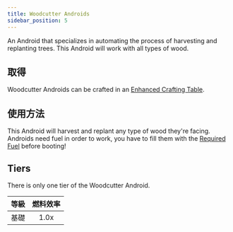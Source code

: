 ```yaml
---
title: Woodcutter Androids
sidebar_position: 5
---
```


An Android that specializes in automating the process of harvesting and replanting trees. This Android will work with all types of wood.

## 取得

Woodcutter Androids can be crafted in an [Enhanced Crafting Table](Enhanced-Crafting-Table).

## 使用方法

This Android will harvest and replant any type of wood they're facing.  
Androids need fuel in order to work, you have to fill them with the [Required Fuel](Normal-Androids#power-source) before booting!

## Tiers

There is only one tier of the Woodcutter Android.

| 等級 | 燃料效率 |
| -- |:----:|
| 基礎 | 1.0x |

